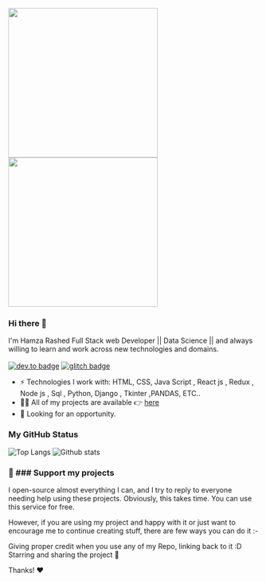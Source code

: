 <img src="https://media.giphy.com/media/p4NLw3I4U0idi/giphy.gif" width="300"> <img src= "https://media.giphy.com/media/26tn33aiTi1jkl6H6/giphy.gif" width = "300">

### Hi there 👋
I'm Hamza Rashed Full Stack web Developer || Data Science || and always willing to learn and work across new technologies and domains. <br/> <br/>
[![dev.to badge](https://img.shields.io/badge/linkedin-Hamza-%230177B5?style=flat&logo=linkedin)](https://www.linkedin.com/in/hamza-rashed-9864321b3)
[![glitch badge](https://img.shields.io/badge/youtube-HR-%23FF0000?style=flat&logo=youtube)](https://www.youtube.com/channel/UCSKljGf8al5Y7W5taSrkqOw)

- ⚡️ Technologies I work with: HTML, CSS, Java Script , React js , Redux , Node js ,    Sql , Python, Django , Tkinter ,PANDAS, ETC..
- 👨‍💻 All of my projects are available 👉  [here](https://github.com/Hamza-Rashed?tab=repositories)
- 👯 Looking for an opportunity.

### My GitHub Status 
![Top Langs](https://github-readme-stats.vercel.app/api/top-langs/?username=Hamza-Rashed) ![Github stats](https://github-readme-stats.vercel.app/api?username=Hamza-Rashed&show_icons=true)

### 💖 ### Support my projects <br>
I open-source almost everything I can, and I try to reply to everyone needing help using these projects. Obviously, this takes time. You can use this service for free.

However, if you are using my project and happy with it or just want to encourage me to continue creating stuff, there are few ways you can do it :-

Giving proper credit when you use any of my Repo, linking back to it :D
Starring and sharing the project 🚀

Thanks! ❤️



<!--



